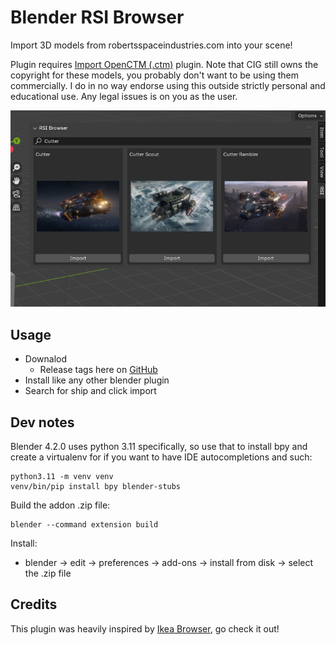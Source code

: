 Blender RSI Browser
====================
Import 3D models from robertsspaceindustries.com into your scene!

Plugin requires [Import OpenCTM (.ctm)](https://github.com/RealIndrit/blender-import-openctm) plugin.
Note that CIG still owns the copyright for these models, you probably don't want to be using them commercially. I do
in no way endorse using this outside strictly personal and educational use. Any legal issues is on you as the user.

![Showcase of search menu](assets/menu_showcase.png)
## Usage

- Downalod
   - Release tags here on [GitHub](https://github.com/RealIndrit/blender-rsi-browser/releases/tag/1.0.0)
- Install like any other blender plugin
- Search for ship and click import

Dev notes
---------
Blender 4.2.0 uses python 3.11 specifically, so use that to install bpy and create a virtualenv for if you want to have IDE autocompletions and such:
```
python3.11 -m venv venv
venv/bin/pip install bpy blender-stubs
```

Build the addon .zip file:
```
blender --command extension build
```

Install:
* blender -> edit -> preferences -> add-ons -> install from disk -> select the .zip file


Credits
-------
This plugin was heavily inspired by [Ikea Browser](https://github.com/shish/blender-ikea-browser/), go check it out!